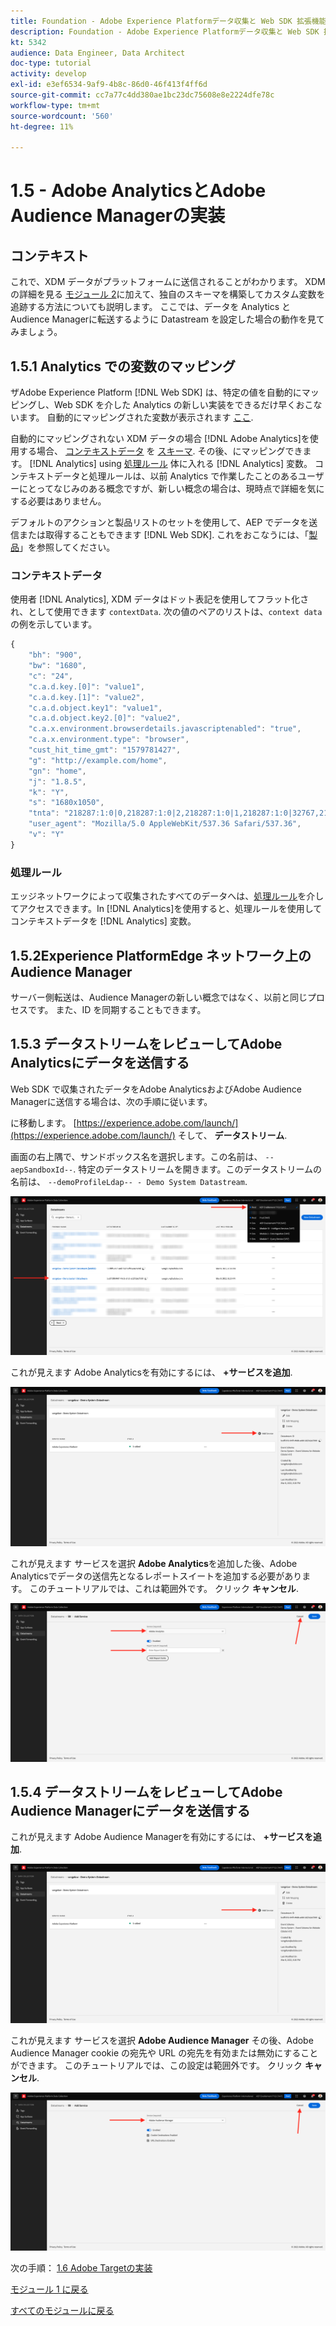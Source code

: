 ```yaml
---
title: Foundation - Adobe Experience Platformデータ収集と Web SDK 拡張機能の設定 — Adobe AnalyticsとAdobe Audience Managerの実装
description: Foundation - Adobe Experience Platformデータ収集と Web SDK 拡張機能の設定 — Adobe AnalyticsとAdobe Audience Managerの実装
kt: 5342
audience: Data Engineer, Data Architect
doc-type: tutorial
activity: develop
exl-id: e3ef6534-9af9-4b8c-86d0-46f413f4ff6d
source-git-commit: cc7a77c4dd380ae1bc23dc75608e8e2224dfe78c
workflow-type: tm+mt
source-wordcount: '560'
ht-degree: 11%

---
```


# 1.5 - Adobe AnalyticsとAdobe Audience Managerの実装

## コンテキスト

これで、XDM データがプラットフォームに送信されることがわかります。 XDM の詳細を見る [モジュール 2](./../module2/data-ingestion.md)に加えて、独自のスキーマを構築してカスタム変数を追跡する方法についても説明します。 ここでは、データを Analytics とAudience Managerに転送するように Datastream を設定した場合の動作を見てみましょう。

## 1.5.1 Analytics での変数のマッピング

ザAdobe Experience Platform [!DNL Web SDK] は、特定の値を自動的にマッピングし、Web SDK を介した Analytics の新しい実装をできるだけ早くおこないます。 自動的にマッピングされた変数が表示されます [ここ](https://experienceleague.adobe.com/docs/experience-platform/edge/data-collection/adobe-analytics/automatically-mapped-vars.html#data-collection).

自動的にマッピングされない XDM データの場合 [!DNL Adobe Analytics]を使用する場合、 [コンテキストデータ](https://experienceleague.adobe.com/docs/analytics/implementation/vars/page-vars/contextdata.html?lang=ja) を [スキーマ](https://experienceleague.adobe.com/docs/experience-platform/xdm/schema/composition.html?lang=ja). その後、にマッピングできます。 [!DNL Analytics] using [処理ルール](https://experienceleague.adobe.com/docs/analytics/admin/admin-tools/processing-rules/processing-rules-configuration/t-processing-rules.html?lang=ja) 体に入れる [!DNL Analytics] 変数。 コンテキストデータと処理ルールは、以前 Analytics で作業したことのあるユーザーにとってなじみのある概念ですが、新しい概念の場合は、現時点で詳細を気にする必要はありません。

デフォルトのアクションと製品リストのセットを使用して、AEP でデータを送信または取得することもできます [!DNL Web SDK]. これをおこなうには、「[製品](https://experienceleague.adobe.com/docs/experience-platform/edge/data-collection/collect-commerce-data.html?lang=en#data-collection)」を参照してください。

### コンテキストデータ

使用者 [!DNL Analytics], XDM データはドット表記を使用してフラット化され、として使用できます `contextData`. 次の値のペアのリストは、`context data` の例を示しています。

```javascript
{
    "bh": "900",
    "bw": "1680",
    "c": "24",
    "c.a.d.key.[0]": "value1",
    "c.a.d.key.[1]": "value2",
    "c.a.d.object.key1": "value1",
    "c.a.d.object.key2.[0]": "value2",
    "c.a.x.environment.browserdetails.javascriptenabled": "true",
    "c.a.x.environment.type": "browser",
    "cust_hit_time_gmt": "1579781427",
    "g": "http://example.com/home",
    "gn": "home",
    "j": "1.8.5",
    "k": "Y",
    "s": "1680x1050",
    "tnta": "218287:1:0|0,218287:1:0|2,218287:1:0|1,218287:1:0|32767,218287:1:01,218287:1:0|0,218287:1:0|1,218287:1:0|0,218287:1:0|1",
    "user_agent": "Mozilla/5.0 AppleWebKit/537.36 Safari/537.36",
    "v": "Y"
}
```

### 処理ルール

エッジネットワークによって収集されたすべてのデータへは、[処理ルール](https://experienceleague.adobe.com/docs/analytics/admin/admin-tools/processing-rules/processing-rules-configuration/t-processing-rules.html)を介してアクセスできます。In [!DNL Analytics]を使用すると、処理ルールを使用してコンテキストデータを [!DNL Analytics] 変数。

## 1.5.2Experience PlatformEdge ネットワーク上のAudience Manager

サーバー側転送は、Audience Managerの新しい概念ではなく、以前と同じプロセスです。 また、ID を同期することもできます。

## 1.5.3 データストリームをレビューしてAdobe Analyticsにデータを送信する

Web SDK で収集されたデータをAdobe AnalyticsおよびAdobe Audience Managerに送信する場合は、次の手順に従います。

に移動します。 [https://experience.adobe.com/launch/](https://experience.adobe.com/launch/) そして、 **データストリーム**.

画面の右上隅で、サンドボックス名を選択します。この名前は、 `--aepSandboxId--`. 特定のデータストリームを開きます。このデータストリームの名前は、 `--demoProfileLdap-- - Demo System Datastream`.

![左側のナビゲーションで Edge 設定アイコンをクリックします。](./images/edgeconfig1b.png)

これが見えます Adobe Analyticsを有効にするには、 **+サービスを追加**.

![AEP デバッガー](./images/aa2.png)

これが見えます サービスを選択 **Adobe Analytics**&#x200B;を追加した後、Adobe Analyticsでデータの送信先となるレポートスイートを追加する必要があります。 このチュートリアルでは、これは範囲外です。 クリック **キャンセル**.

![AEP デバッガー](./images/aa3.png)

## 1.5.4 データストリームをレビューしてAdobe Audience Managerにデータを送信する

これが見えます Adobe Audience Managerを有効にするには、 **+サービスを追加**.

![AEP デバッガー](./images/aa2.png)

これが見えます サービスを選択 **Adobe Audience Manager** その後、Adobe Audience Manager cookie の宛先や URL の宛先を有効または無効にすることができます。 このチュートリアルでは、この設定は範囲外です。 クリック **キャンセル**.

![AEP デバッガー](./images/aam1.png)

次の手順： [1.6 Adobe Targetの実装](./ex6.md)

[モジュール 1 に戻る](./data-ingestion-launch-web-sdk.md)

[すべてのモジュールに戻る](./../../overview.md)
